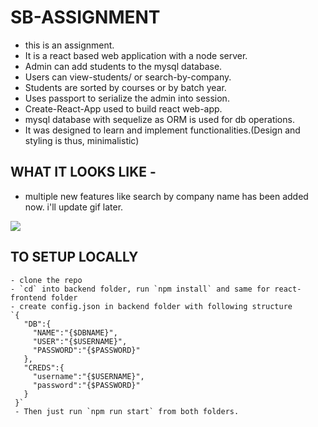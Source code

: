 # SB-ASSIGNMENT
- this is an assignment. 
- It is a react based web application with a
node server. 
- Admin can add students to the mysql database.
- Users can view-students/ or search-by-company.
- Students are sorted by courses or by batch year.
- Uses passport to serialize the admin into session.
- Create-React-App used to build react web-app.
- mysql database with sequelize as ORM is used for db operations.
- It was designed to learn and implement functionalities.(Design and styling is thus, minimalistic)

## WHAT IT LOOKS LIKE -
- multiple new features like search by company name has been added now. i'll update gif later.

![](sb-assignment.gif)

## TO SETUP LOCALLY
```$xslt
- clone the repo
- `cd` into backend folder, run `npm install` and same for react-frontend folder
- create config.json in backend folder with following structure
`{
   "DB":{
     "NAME":"{$DBNAME}",
     "USER":"{$USERNAME}",
     "PASSWORD":"{$PASSWORD}"
   },
   "CREDS":{
     "username":"{$USERNAME}",
     "password":"{$PASSWORD}"
   }
 }`
 - Then just run `npm run start` from both folders.
```
